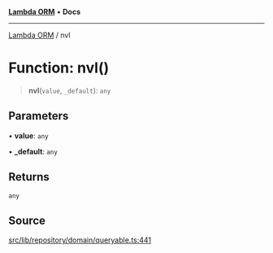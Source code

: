 [**Lambda ORM**](../README.md) • **Docs**

***

[Lambda ORM](../README.md) / nvl

# Function: nvl()

> **nvl**(`value`, `_default`): `any`

## Parameters

• **value**: `any`

• **\_default**: `any`

## Returns

`any`

## Source

[src/lib/repository/domain/queryable.ts:441](https://github.com/lambda-orm/lambdaorm-base/blob/b218b3f63a52b1177feec1e7ed5eb0f37947c503/src/lib/repository/domain/queryable.ts#L441)
